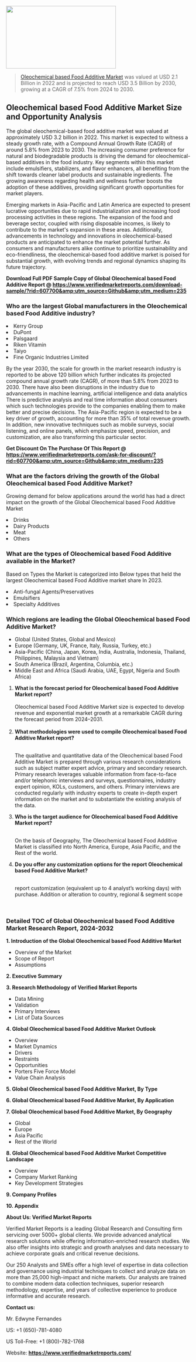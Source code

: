 <img src="https://ffe5etoiles.com/wp-content/uploads/2024/12/MST1-300x171.png" alt="" width="300" height="171" class="alignnone size-medium wp-image-20088" /><blockquote><p><p><a href="https://www.verifiedmarketreports.com/download-sample/?rid=607700&utm_source=Github&utm_medium=235" target="_blank">Oleochemical based Food Additive Market</a> was valued at USD 2.1 Billion in 2022 and is projected to reach USD 3.5 Billion by 2030, growing at a CAGR of 7.5% from 2024 to 2030.</p></blockquote><p><h2>Oleochemical based Food Additive Market Size and Opportunity Analysis</h2><p>The global oleochemical-based food additive market was valued at approximately USD 3.2 billion in 2022. This market is expected to witness a steady growth rate, with a Compound Annual Growth Rate (CAGR) of around 5.8% from 2023 to 2030. The increasing consumer preference for natural and biodegradable products is driving the demand for oleochemical-based additives in the food industry. Key segments within this market include emulsifiers, stabilizers, and flavor enhancers, all benefiting from the shift towards cleaner label products and sustainable ingredients. The growing awareness regarding health and wellness further boosts the adoption of these additives, providing significant growth opportunities for market players.</p><p>Emerging markets in Asia-Pacific and Latin America are expected to present lucrative opportunities due to rapid industrialization and increasing food processing activities in these regions. The expansion of the food and beverage sector, coupled with rising disposable incomes, is likely to contribute to the market's expansion in these areas. Additionally, advancements in technology and innovations in oleochemical-based products are anticipated to enhance the market potential further. As consumers and manufacturers alike continue to prioritize sustainability and eco-friendliness, the oleochemical-based food additive market is poised for substantial growth, with evolving trends and regional dynamics shaping its future trajectory.</p></p><p class=""><strong>Download Full PDF Sample Copy of Global Oleochemical based Food Additive Report @ <a href="https://www.verifiedmarketreports.com/download-sample/?rid=607700&amp;utm_source=Github&amp;utm_medium=235" target="_blank">https://www.verifiedmarketreports.com/download-sample/?rid=607700&amp;utm_source=Github&amp;utm_medium=235</a></strong></p><h3 id="" class="">Who are the largest Global manufacturers in the Oleochemical based Food Additive industry?</h3><p><li>Kerry Group</li><li> DuPont</li><li> Palsgaard</li><li> Riken Vitamin</li><li> Taiyo</li><li> Fine Organic Industries Limited</li></p><div class=""><div class="" dir="" data-message-author-role="" data-message-id="" data-message-model-slug=""><div class=""><div class=""><div class=""><div class="" dir="" data-message-author-role="" data-message-id="" data-message-model-slug=""><div class=""><div class=""><p>By the year 2030, the scale for growth in the market research industry is reported to be above 120 billion which further indicates its projected compound annual growth rate (CAGR), of more than 5.8% from 2023 to 2030. There have also been disruptions in the industry due to advancements in machine learning, artificial intelligence and data analytics There is predictive analysis and real time information about consumers which such technologies provide to the companies enabling them to make better and precise decisions. The Asia-Pacific region is expected to be a key driver of growth, accounting for more than 35% of total revenue growth. In addition, new innovative techniques such as mobile surveys, social listening, and online panels, which emphasize speed, precision, and customization, are also transforming this particular sector.</p><p><strong>Get Discount On The Purchase Of This Report @&nbsp; <a href="https://www.verifiedmarketreports.com/ask-for-discount/?rid=607700&amp;utm_source=Github&amp;utm_medium=235" target="_blank">https://www.verifiedmarketreports.com/ask-for-discount/?rid=607700&amp;utm_source=Github&amp;utm_medium=235</a></strong></p></div></div></div></div></div></div></div></div><h3 id="" class="">What are the factors driving the growth of the Global Oleochemical based Food Additive Market?</h3><p id="" class="">Growing demand for below applications around the world has had a direct impact on the growth of the Global Oleochemical based Food Additive Market</p><p id="" class=""><li>Drinks</li><li> Dairy Products</li><li> Meat</li><li> Others</li></p><h3 id="" class="">What are the types of Oleochemical based Food Additive available in the Market?</h3><p id="" class="">Based on Types the Market is categorized into Below types that held the largest Oleochemical based Food Additive market share In 2023.</p><p id="" class=""><li>Anti-fungal Agents/Preservatives</li><li> Emulsifiers</li><li> Specialty Additives</li></p><h3 id="" class="">Which regions are leading the Global Oleochemical based Food Additive Market?</h3><ul><li>Global (United States, Global and Mexico)</li><li>Europe (Germany, UK, France, Italy, Russia, Turkey, etc.)</li><li>Asia-Pacific (China, Japan, Korea, India, Australia, Indonesia, Thailand, Philippines, Malaysia and Vietnam)</li><li>South America (Brazil, Argentina, Columbia, etc.)</li><li>Middle East and Africa (Saudi Arabia, UAE, Egypt, Nigeria and South Africa)</li></ul><p><ol><li><strong>What is the forecast period for Oleochemical based Food Additive Market report?<br /></strong><br /><span data-sheets-root="1" data-sheets-value="{&quot;1&quot;:2,&quot;2&quot;:&quot;XXXX size is expected to develop revenue and exponential market growth at a remarkable CAGR during the forecast period from 2024&ndash;2030.&quot;}" data-sheets-userformat="{&quot;2&quot;:12674,&quot;4&quot;:{&quot;1&quot;:2,&quot;2&quot;:16776960},&quot;10&quot;:2,&quot;11&quot;:0,&quot;15&quot;:&quot;Arial&quot;,&quot;16&quot;:12}">Oleochemical based Food Additive Market size is expected to develop revenue and exponential market growth at a remarkable CAGR during the forecast period from 2024&ndash;2031.</span><br /><br /></li><li><strong>What methodologies were used to compile Oleochemical based Food Additive Market report?<br /><br /></strong><p>The qualitative and quantitative data of the&nbsp;Oleochemical based Food Additive Market is prepared through various research considerations such as subject matter expert advice, primary and secondary research. Primary research leverages valuable information from face-to-face and/or telephonic interviews and surveys, questionnaires, industry expert opinion, KOLs, customers, and others. Primary interviews are conducted regularly with industry experts to create in-depth expert information on the market and to substantiate the existing analysis of the data.&nbsp;</p></li><li><strong>Who is the target audience for Oleochemical based Food Additive Market report?<br /><br /></strong><p>On the basis of Geography, The&nbsp;Oleochemical based Food Additive Market is classified into North America, Europe, Asia Pacific, and the Rest of the world.</p></li><li><strong>Do you offer any customization options for the report Oleochemical based Food Additive Market?<br /><br /></strong><p>report customization (equivalent up to 4 analyst&rsquo;s working days) with purchase. Addition or alteration to country, regional &amp; segment scope</p><p>&nbsp;</p></li></ol></p><h3 id="" class="">Detailed TOC of Global Oleochemical based Food Additive Market Research Report, 2024-2032</h3><p id="" class=""><strong>1. Introduction of the Global Oleochemical based Food Additive Market</strong></p><ul><li>Overview of the Market</li><li>Scope of Report</li><li>Assumptions</li></ul><p id="" class=""><strong>2. Executive Summary</strong></p><p id="" class=""><strong>3. Research Methodology of&nbsp;Verified Market Reports</strong></p><ul><li>Data Mining</li><li>Validation</li><li>Primary Interviews</li><li>List of Data Sources</li></ul><p id="" class=""><strong>4. Global Oleochemical based Food Additive Market Outlook</strong></p><ul><li>Overview</li><li>Market Dynamics</li><li>Drivers</li><li>Restraints</li><li>Opportunities</li><li>Porters Five Force Model</li><li>Value Chain Analysis</li></ul><p id="" class=""><strong>5. Global Oleochemical based Food Additive Market, By&nbsp;Type</strong></p><p id="" class=""><strong>6. Global Oleochemical based Food Additive Market, By Application</strong></p><p id="" class=""><strong>7. Global Oleochemical based Food Additive Market, By Geography</strong></p><ul><li>Global</li><li>Europe</li><li>Asia Pacific</li><li>Rest of the World</li></ul><p id="" class=""><strong>8. Global Oleochemical based Food Additive Market Competitive Landscape</strong></p><ul><li>Overview</li><li>Company Market Ranking</li><li>Key Development Strategies</li></ul><p id="" class=""><strong>9. Company Profiles</strong></p><p id="" class=""><strong>10. Appendix</strong></p><p id="" class=""><strong>About Us: Verified Market Reports</strong></p><p id="" class="">Verified Market Reports is a leading Global Research and Consulting firm servicing over 5000+ global clients. We provide advanced analytical research solutions while offering information-enriched research studies. We also offer insights into strategic and growth analyses and data necessary to achieve corporate goals and critical revenue decisions.</p><p id="" class="">Our 250 Analysts and SMEs offer a high level of expertise in data collection and governance using industrial techniques to collect and analyze data on more than 25,000 high-impact and niche markets. Our analysts are trained to combine modern data collection techniques, superior research methodology, expertise, and years of collective experience to produce informative and accurate research.</p><p id="" class=""><strong>Contact us:</strong></p><p id="" class="">Mr. Edwyne Fernandes</p><p id="" class="">US: +1 (650)-781-4080</p><p id="" class="">US Toll-Free: +1 (800)-782-1768</p><p id="" class="">Website: <a target="" data-test-app-aware-link=""><strong>https://www.verifiedmarketreports.com/</strong></a></p>
